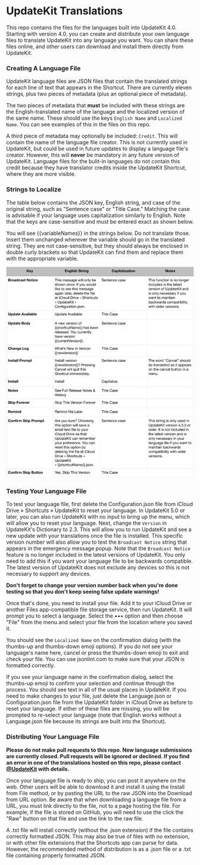 # UpdateKit Translations
This repo contains the files for the languages built into UpdateKit 4.0. Starting with version 4.0, you can create and distribute your own language files to translate UpdateKit into any language you want. You can share these files online, and other users can download and install them directly from UpdateKit.

### Creating A Language File
UpdateKit language files are JSON files that contain the translated strings for each line of text that appears in the Shortcut. There are currently eleven strings, plus two pieces of metadata (plus an optional piece of metadata).

The two pieces of metadata that **must** be included with these strings are the English-translated name of the language and the localized version of the same name. These should use the keys `English Name` and `Localized Name`. You can see examples of this in the files on this repo.

A third piece of metadata may optionally be included: `Credit`. This will contain the name of the language file creator. This is not currently used in UpdateKit, but could be used in future updates to display a language file's creator. However, this will **never** be mandatory in any future version of UpdateKit. Language files for the bulit-in languages do not contain this credit because they have translator credits inside the UpdateKit Shortcut, where they are more visible.

### Strings to Localize
The table below contains the JSON key, English string, and case of the original string, such as "Sentence case" or "Title Case." Matching the case is advisable if your language uses capitalization similarly to English. Note that the keys are case-sensitive and must be entered exact as shown below.

You will see {{variableNames}} in the strings below. Do not translate those. Insert them unchanged wherever the variable should go in the translated string. They are not case-sensitive, but they should always be enclosed in double curly brackets so that UpdateKit can find them and replace them with the appropriate variable.

![](https://raw.githubusercontent.com/MikeBeas/updatekit-translation/master/table.png)

### Testing Your Language File
To test your language file, first delete the Configuration.json file from iCloud Drive » Shortcuts » UpdateKit to reset your language. In UpdateKit 5.0 or later, you can also run UpdateKit with no input to bring up the menu, which will allow you to reset your language. Next, change the `Version` in UpdateKit's Dictionary to 2.3. This will allow you to run UpdateKit and see a new update with your translations once the file is installed. This specific version number will also allow you to test the `Broadcast Notice` string that appears in the emergency message popup. Note that the `Broadcast Notice` feature is no longer included in the latest versions of UpdateKit. You only need to add this if you want your language file to be backwards compatible. The latest version of UpdateKit does not exclude any devices so this is not necessary to support any devices.

**Don't forget to change your version number back when you're done testing so that you don't keep seeing false update warnings!**

Once that's done, you need to install your file. Add it to your iCloud Drive or another Files app-compatible file storage service, then run UpdateKit. It will prompt you to select a language. Select the ••• option and then choose "File" from the menu and select your file from the location where you saved it.

You should see the `Localized Name` on the confirmation dialog (with the thumbs-up and thumbs-down emoji options). If you do not see your language's name here, cancel or press the thumbs-down emoji to exit and check your file. You can use jsonlint.com to make sure that your JSON is formatted correctly.

If you see your language name in the confirmation dialog, select the thumbs-up emoji to confirm your selection and continue through the process. You should see text in all of the usual places in UpdateKit. If you need to make changes to your file, just delete the Language.json or Configuration.json file from the UpdateKit folder in iCloud Drive as before to reset your language. If either of these files are missing, you will be prompted to re-select your language (note that English works without a Language.json file because its strings are built into the Shortcut).

### Distributing Your Language File
**Please do not make pull requests to this repo. New language submissions are currently closed. Pull requests will be ignored or declined. If you find an error in one of the translations hosted on this repo, please contact [@UpdateKit](https://twitter.com/updatekit) with details.**

Once your language file is ready to ship, you can post it anywhere on the web. Other users will be able to download it and install it using the Install from File method, or by pasting the URL to the raw JSON into the Download from URL option. Be aware that when downloading a language file from a URL, you must link directly to the file, not to a page hosting the file. For example, if the file is stored on GitHub, you will need to use the click the "Raw" button on that file and use the link to the raw file.

A .txt file will install correctly (without the .json extension) if the file contains correctly formatted JSON. This may also be true of files with no extension, or with other file extensions that the Shortcuts app can parse for data. However, the recommended method of distribution is as a .json file or a .txt file containing properly formatted JSON.
